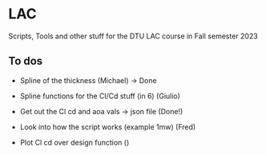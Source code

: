 # LAC

Scripts, Tools and other stuff for the DTU LAC course in Fall semester 2023

## To dos
 
- Spline of the thickness  (Michael) -> Done
- Spline functions for the Cl/Cd stuff (in 6)  (Giulio)
- Get out the Cl cd and aoa vals  -> json file (Done!)
- Look into how the script works  (example 1mw) (Fred)

- Plot Cl cd over design function  () 



